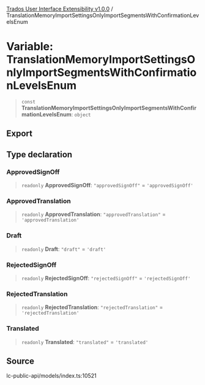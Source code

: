 [Trados User Interface Extensibility v1.0.0](../wiki/globals) / TranslationMemoryImportSettingsOnlyImportSegmentsWithConfirmationLevelsEnum

# Variable: TranslationMemoryImportSettingsOnlyImportSegmentsWithConfirmationLevelsEnum

> `const` **TranslationMemoryImportSettingsOnlyImportSegmentsWithConfirmationLevelsEnum**: `object`

## Export

## Type declaration

### ApprovedSignOff

> `readonly` **ApprovedSignOff**: `"approvedSignOff"` = `'approvedSignOff'`

### ApprovedTranslation

> `readonly` **ApprovedTranslation**: `"approvedTranslation"` = `'approvedTranslation'`

### Draft

> `readonly` **Draft**: `"draft"` = `'draft'`

### RejectedSignOff

> `readonly` **RejectedSignOff**: `"rejectedSignOff"` = `'rejectedSignOff'`

### RejectedTranslation

> `readonly` **RejectedTranslation**: `"rejectedTranslation"` = `'rejectedTranslation'`

### Translated

> `readonly` **Translated**: `"translated"` = `'translated'`

## Source

lc-public-api/models/index.ts:10521
